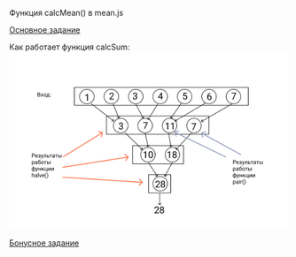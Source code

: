 Функция calcMean() в mean.js

[Основное задание](https://qvenge.github.io/shri-hw-async/index.html)

Как работает функция calcSum:  
![calcSum()](calcSum.png 'calcSum()')

[Бонусное задание](https://qvenge.github.io/shri-hw-async/promise.functions.html)
